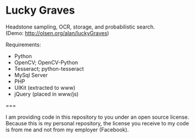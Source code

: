 # Lucky Graves
Headstone sampling, OCR, storage, and probabilistic search.<br />
(Demo: http://olsen.org/alan/luckyGraves)

Requirements:
- Python
- OpenCV; OpenCV-Python
- Tesseract; python-tesseract
- MySql Server
- PHP
- UIKit (extracted to www)
- jQuery (placed in www/js)

===

I am providing code in this repository to you under an open source license. Because this is my personal repository, the license you receive to my code is from me and not from my employer (Facebook).
